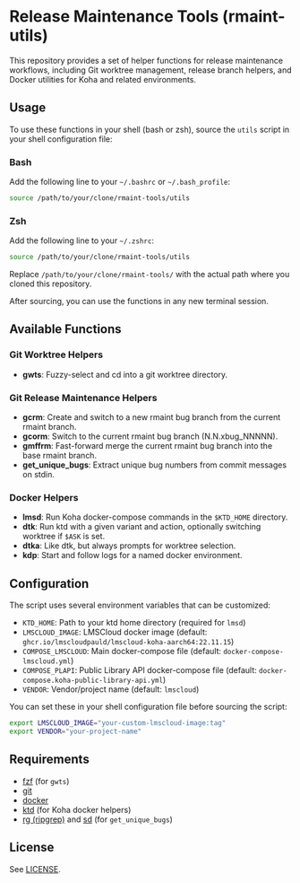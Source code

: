 # Release Maintenance Tools (rmaint-utils)

This repository provides a set of helper functions for release maintenance workflows, including Git worktree management, release branch helpers, and Docker utilities for Koha and related environments.

## Usage

To use these functions in your shell (bash or zsh), source the `utils` script in your shell configuration file:

### Bash

Add the following line to your `~/.bashrc` or `~/.bash_profile`:

```bash
source /path/to/your/clone/rmaint-tools/utils
```

### Zsh

Add the following line to your `~/.zshrc`:

```zsh
source /path/to/your/clone/rmaint-tools/utils
```

Replace `/path/to/your/clone/rmaint-tools/` with the actual path where you cloned this repository.

After sourcing, you can use the functions in any new terminal session.

## Available Functions

### Git Worktree Helpers

- **gwts**: Fuzzy-select and cd into a git worktree directory.

### Git Release Maintenance Helpers

- **gcrm**: Create and switch to a new rmaint bug branch from the current rmaint branch.
- **gcorm**: Switch to the current rmaint bug branch (N.N.xbug_NNNNN).
- **gmffrm**: Fast-forward merge the current rmaint bug branch into the base rmaint branch.
- **get_unique_bugs**: Extract unique bug numbers from commit messages on stdin.

### Docker Helpers

- **lmsd**: Run Koha docker-compose commands in the `$KTD_HOME` directory.
- **dtk**: Run ktd with a given variant and action, optionally switching worktree if `$ASK` is set.
- **dtka**: Like dtk, but always prompts for worktree selection.
- **kdp**: Start and follow logs for a named docker environment.

## Configuration

The script uses several environment variables that can be customized:

- `KTD_HOME`: Path to your ktd home directory (required for `lmsd`)
- `LMSCLOUD_IMAGE`: LMSCloud docker image (default: `ghcr.io/lmscloudpauld/lmscloud-koha-aarch64:22.11.15`)
- `COMPOSE_LMSCLOUD`: Main docker-compose file (default: `docker-compose-lmscloud.yml`)
- `COMPOSE_PLAPI`: Public Library API docker-compose file (default: `docker-compose.koha-public-library-api.yml`)
- `VENDOR`: Vendor/project name (default: `lmscloud`)

You can set these in your shell configuration file before sourcing the script:

```bash
export LMSCLOUD_IMAGE="your-custom-lmscloud-image:tag"
export VENDOR="your-project-name"
```

## Requirements

- [fzf](https://github.com/junegunn/fzf) (for `gwts`)
- [git](https://git-scm.com/)
- [docker](https://www.docker.com/)
- [ktd](https://github.com/lmscloudpauld/ktd) (for Koha docker helpers)
- [rg (ripgrep)](https://github.com/BurntSushi/ripgrep) and [sd](https://github.com/chmln/sd) (for `get_unique_bugs`)

## License

See [LICENSE](LICENSE).
